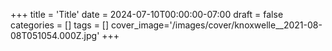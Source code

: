 +++
title = 'Title'
date = 2024-07-10T00:00:00-07:00
draft = false
categories = []
tags = []
cover_image='/images/cover/knoxwelle__2021-08-08T051054.000Z.jpg'
+++
